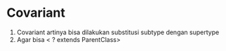 # Covariant
1. Covariant artinya bisa dilakukan substitusi subtype dengan supertype
2. Agar bisa < ? extends ParentClass>
